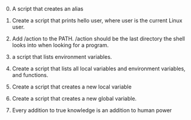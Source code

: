 0. A script that creates an alias
1. Create a script that prints hello user, where user is the current Linux user.
2. Add /action to the PATH. /action should be the last directory the shell looks into when looking for a program.

4.  a script that lists environment variables.
5. Create a script that lists all local variables and environment variables, and functions.
6. Create a script that creates a new local variable
7. Create a script that creates a new global variable.
8.  Every addition to true knowledge is an addition to human power
